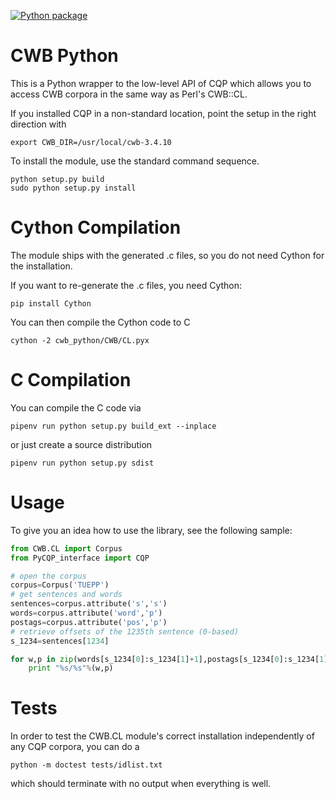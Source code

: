 [![Python package](https://github.com/fau-klue/cwb-python/actions/workflows/python-package.yml/badge.svg)](https://github.com/fau-klue/cwb-python/actions/workflows/python-package.yml)

# CWB Python

This is a Python wrapper to the low-level API of CQP which allows you
to access CWB corpora in the same way as Perl's CWB::CL.

If you installed CQP in a non-standard location, point the setup in
the right direction with

    export CWB_DIR=/usr/local/cwb-3.4.10

To install the module, use the standard command sequence.

    python setup.py build
    sudo python setup.py install

# Cython Compilation

The module ships with the generated .c files, so you do not need
Cython for the installation.

If you want to re-generate the .c files, you need Cython:

    pip install Cython

You can then compile the Cython code to C

    cython -2 cwb_python/CWB/CL.pyx
    
# C Compilation

You can compile the C code via

    pipenv run python setup.py build_ext --inplace
    
or just create a source distribution

    pipenv run python setup.py sdist

# Usage

To give you an idea how to use the library, see the following sample:

```python
from CWB.CL import Corpus
from PyCQP_interface import CQP

# open the corpus
corpus=Corpus('TUEPP')
# get sentences and words
sentences=corpus.attribute('s','s')
words=corpus.attribute('word','p')
postags=corpus.attribute('pos','p')
# retrieve offsets of the 1235th sentence (0-based)
s_1234=sentences[1234]

for w,p in zip(words[s_1234[0]:s_1234[1]+1],postags[s_1234[0]:s_1234[1]+1]):
    print "%s/%s"%(w,p)
```

# Tests
In order to test the CWB.CL module's correct installation
independently of any CQP corpora, you can do a

    python -m doctest tests/idlist.txt

which should terminate with no output when everything is well.
